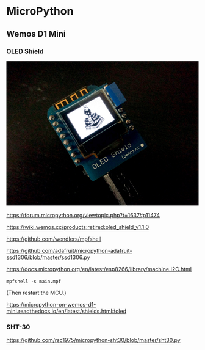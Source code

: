 # MicroPython

## Wemos D1 Mini

### OLED Shield

![IMG_20160617_112945.jpg](./IMG_20160617_112945.jpg)

https://forum.micropython.org/viewtopic.php?t=1637#p11474

https://wiki.wemos.cc/products:retired:oled_shield_v1.1.0

https://github.com/wendlers/mpfshell

https://github.com/adafruit/micropython-adafruit-ssd1306/blob/master/ssd1306.py

https://docs.micropython.org/en/latest/esp8266/library/machine.I2C.html

`mpfshell -s main.mpf`

(Then restart the MCU.)

https://micropython-on-wemos-d1-mini.readthedocs.io/en/latest/shields.html#oled

### SHT-30

https://github.com/rsc1975/micropython-sht30/blob/master/sht30.py


